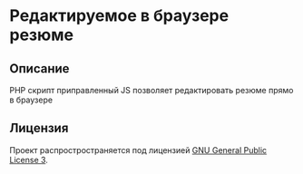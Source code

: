 # Редактируемое в браузере резюме

## Описание

PHP скрипт приправленный JS позволяет редактировать резюме прямо в браузере

## Лицензия

Проект распростространяется под лицензией [GNU General Public License 3](LICENSE).